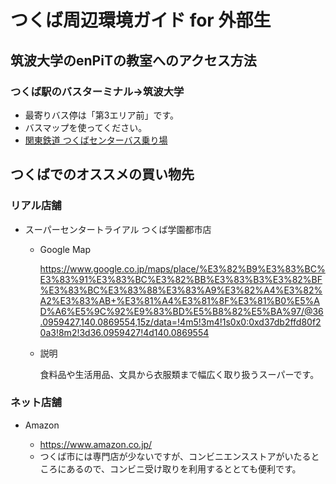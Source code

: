 # つくば周辺環境ガイド for 外部生

## 筑波大学のenPiTの教室へのアクセス方法

### つくば駅のバスターミナル→筑波大学
- 最寄りバス停は「第3エリア前」です。
- バスマップを使ってください。
- [関東鉄道 つくばセンターバス乗り場](http://www.tsukuba.ac.jp/access/pdf/131029campusbus_route.pdf)

## つくばでのオススメの買い物先

### リアル店舗

- スーパーセンタートライアル つくば学園都市店

  - Google Map

    https://www.google.co.jp/maps/place/%E3%82%B9%E3%83%BC%E3%83%91%E3%83%BC%E3%82%BB%E3%83%B3%E3%82%BF%E3%83%BC%E3%83%88%E3%83%A9%E3%82%A4%E3%82%A2%E3%83%AB+%E3%81%A4%E3%81%8F%E3%81%B0%E5%AD%A6%E5%9C%92%E9%83%BD%E5%B8%82%E5%BA%97/@36.0959427,140.0869554,15z/data=!4m5!3m4!1s0x0:0xd37db2ffd80f20a3!8m2!3d36.0959427!4d140.0869554
  - 説明

    食料品や生活用品、文具から衣服類まで幅広く取り扱うスーパーです。

### ネット店舗

  - Amazon

    - https://www.amazon.co.jp/
    - つくば市には専門店が少ないですが、コンビニエンスストアがいたるところにあるので、コンビニ受け取りを利用するととても便利です。
